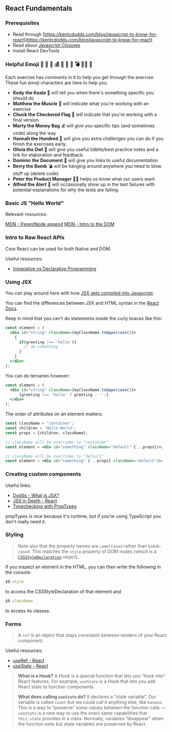 
## React Fundamentals

### Prerequisites
- Read through [https://kentcdodds.com/blog/javascript-to-know-for-react](https://kentcdodds.com/blog/javascript-to-know-for-react)
- Read about [Javascript Closures](https://whatthefork.is/closure)
- Install React DevTools

### Helpful Emoji 🐨 💪 🏁 💰 💯 🦉 📜 💣 👨‍💼 🚨

Each exercise has comments in it to help you get through the exercise. These fun emoji characters are here to help you.

-   **Kody the Koala**  🐨 will tell you when there's something specific you should do
-   **Matthew the Muscle**  💪 will indicate what you're working with an exercise
-   **Chuck the Checkered Flag**  🏁 will indicate that you're working with a final version
-   **Marty the Money Bag**  💰 will give you specific tips (and sometimes code) along the way
-   **Hannah the Hundred**  💯 will give you extra challenges you can do if you finish the exercises early.
-   **Olivia the Owl**  🦉 will give you useful tidbits/best practice notes and a link for elaboration and feedback.
-   **Dominic the Document**  📜 will give you links to useful documentation
-   **Berry the Bomb**  💣 will be hanging around anywhere you need to blow stuff up (delete code)
-   **Peter the Product Manager**  👨‍💼 helps us know what our users want
-   **Alfred the Alert**  🚨 will occasionally show up in the test failures with potential explanations for why the tests are failing.

### Basic JS "Hello World"
Relevant resources:
 
[MDN - ParentNode append](https://developer.mozilla.org/en-US/docs/Web/API/ParentNode/append)
[MDN - Intro to the DOM](https://developer.mozilla.org/en-US/docs/Web/API/Document_Object_Model/Introduction)

### Intro to Raw React APIs

Core React can be used for both Native and DOM.

Useful resources:
* [Imperative vs Declarative Programming](https://ui.dev/imperative-vs-declarative-programming/)

### Using JSX
You can play around here with how [JSX gets compiled into Javascript](https://babeljs.io/repl#?browsers=defaults%2C%20not%20ie%2011%2C%20not%20ie_mob%2011&build=&builtIns=usage&spec=false&loose=false&code_lz=MYewdgzgLgBArgSxgXhgHgCYIG4D40QAOAhmLgBICmANtSGgPRGm7rNkDqIATtRo-3wMseAFBA&debug=false&forceAllTransforms=false&shippedProposals=false&circleciRepo=&evaluate=false&fileSize=false&timeTravel=false&sourceType=module&lineWrap=true&presets=react&prettier=true&targets=&version=7.13.14&externalPlugins=).

You can find the differences between JSX and HTML syntax in the [React Docs](https://reactjs.org/docs/dom-elements.html#differences-in-attributes).

Keep in mind that you can't do statements inside the curly braces like this:

```jsx
const element = (
  <div id="string" className={myClassName.toUppercase()}>
    {
      if(greeting !== 'hello'){
        // do something
      }
    }
  </div>
);
```

You can do ternaries however:
```jsx
const element = (
  <div id="string" className={myClassName.toUppercase()}>
      {greeting !== 'hello' ? greeting : '';}
  </div>
);
```

The order of attributes on an element matters:
```jsx
const className = 'container';
const children = 'Hello World';
const props = {children, className};

// className will be overriden to "container"
const element = <div id="something" className="default" {...props}/>;

// className will be overriden to "default"
const element = <div id="something" {...props} className="default"/>;
```

### Creating custom components

Useful links: 
* [Dodds - What is JSX?](https://kentcdodds.com/blog/what-is-jsx)
* [JSX in Depth - React](https://reactjs.org/docs/jsx-in-depth.html)
* [Typechecking with PropTypes](https://reactjs.org/docs/typechecking-with-proptypes.html)

propTypes is nice because it's runtime, but if you're using TypeScript you don't really need it.

### Styling
> Note also that the property names are `camelCased` rather than `kebab-cased`. This matches the `style` property of DOM nodes (which is a [`CSSStyleDeclaration`](https://developer.mozilla.org/en-US/docs/Web/API/CSSStyleDeclaration) object).

If you inspect an element in the HTML, you can then write the following in the console:
```js
$0.style
```
to access the CSSStyleDeclaration of that element and 
```js
$0.className
```
to access its classes.

### Forms

> A `ref` is an object that stays consistent between renders of your React component.

Useful resources:
* [useRef - React](https://reactjs.org/docs/hooks-reference.html#useref)
* [useState - React](https://reactjs.org/docs/hooks-state.html)

>**What is a Hook?** A Hook is a special function that lets you “hook into” React features. For example, `useState` is a Hook that lets you add React state to function components.
>
>**What does calling  `useState`  do?** It declares a “state variable”. Our variable is called `count` but we could call it anything else, like `banana`. This is a way to “preserve” some values between the function calls — `useState` is a new way to use the exact same capabilities that `this.state` provides in a class. Normally, variables “disappear” when the function exits but state variables are preserved by React.
<!--stackedit_data:
eyJoaXN0b3J5IjpbLTE2NDQxNzc3NjUsMTk0NzQ4Nzk2NSw1Mj
c3NjkwNDcsLTE4NzczMzgzNTEsLTIwNTQ2NTMzMjIsMzQ3NTQz
NzcwLDE3NjI5MTA2NjQsMTUxNjQ0MDI3MiwxNjkwMjY1NTk2LD
UyMDAyOTgxNiwtODgzOTExODMyLDIxMDEwMTU4MDgsMTYzMDQ4
Njk0OSw2MDQ5OTk2MjUsMTMwMDI4MjI0MiwtMTUxNjAyMzM3Ni
wxMjIyMDI1MTY4LDYxOTExNjYyMSwxNTMzNTY4MDk1XX0=
-->